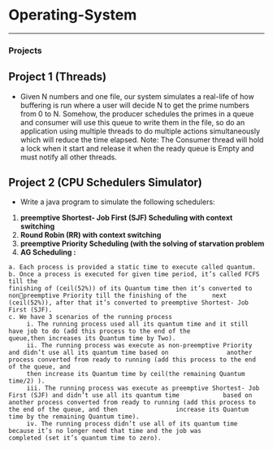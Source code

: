 
# Operating-System


***************************************************************************************************
### Projects
  ## Project 1 (Threads)
  * Given N numbers and one file, our system simulates a real-life of how 
  buffering is run where a user will decide N to get the prime numbers from
  0 to N. Somehow, the producer schedules the primes in a queue and 
  consumer will use this queue to write them in the file, so do an 
  application using multiple threads to do multiple actions simultaneously 
  which will reduce the time elapsed.
  Note: The Consumer thread will hold a lock when it start and release it when the 
  ready queue is Empty and must notify all other threads.
  
  ## Project 2 (CPU Schedulers Simulator)
   * Write a java program to simulate the following schedulers:
   1. **preemptive Shortest- Job First (SJF) Scheduling with context switching**
   2. **Round Robin (RR) with context switching**
   3. **preemptive Priority Scheduling (with the solving of starvation problem**
   4. **AG Scheduling :**
    
    a. Each process is provided a static time to execute called quantum.
    b. Once a process is executed for given time period, it’s called FCFS till the 
    finishing of (ceil(52%)) of its Quantum time then it’s converted to nonpreemptive Priority till the finishing of the       next (ceil(52%)), after that it’s converted to preemptive Shortest- Job First (SJF).
    c. We have 3 scenarios of the running process 
         i. The running process used all its quantum time and it still have job to do (add this process to the end of the            queue,then increases its Quantum time by Two).
         ii. The running process was execute as non-preemptive Priority and didn’t use all its quantum time based on                another process converted from ready to running (add this process to the end of the queue, and
         then increase its Quantum time by ceil(the remaining Quantum time/2) ).
         iii. The running process was execute as preemptive Shortest- Job First (SJF) and didn’t use all its quantum time            based on another process converted from ready to running (add this process to the end of the queue, and then                increase its Quantum time by the remaining Quantum time).
         iv. The running process didn’t use all of its quantum time because it’s no longer need that time and the job was            completed (set it’s quantum time to zero).
